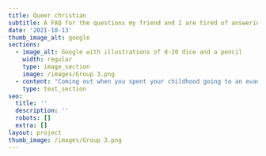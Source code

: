 ```yaml
---
title: Queer christian
subtitle: A FAQ for the questions my friend and I are tired of answering
date: '2021-10-13'
thumb_image_alt: google
sections:
  - image_alt: Google with illustrations of d-20 dice and a pencil
    width: regular
    type: image_section
    image: /images/Group 3.png
  - content: "​​Coming out when you spent your childhood going to an evangelical church and a private christian school can be really difficult. I was surprised by all of the accepting people in my life, but there were still a lot of people with questions for me. Questions about what it means to be LGBTQ+ and also how could I be a christian and be pansexual? I don't think these two things are opposites, but certainly most of the world does. Thankfully, my best friend also came out around the same time and we talked about the conversations we were having with people. Those conversations and messages can be exhausting and we thought, \"Wouldn't it be nice to just have a FAQ website to send everyone to?\" It would certainly be a great baseline for a lot of queer and christian conversations. We are both designers, so that’s exactly what we set out to do.\_\n\nNeither of us were prepared for the amount of research that needed to go into the site. It’s not quite finished and there are a few questions that still need answers. We are planning to officially publish the site by the end of October and to continue to add answers and references as we go. It’s a special project to both me and my friend, so I hope that at least a few people find the site helpful.\n\nWebsite preview: https://queer-christian-64ba3.netlify.app/\n"
    type: text_section
seo:
  title: ''
  description: ''
  robots: []
  extra: []
layout: project
thumb_image: /images/Group 3.png
---
```

